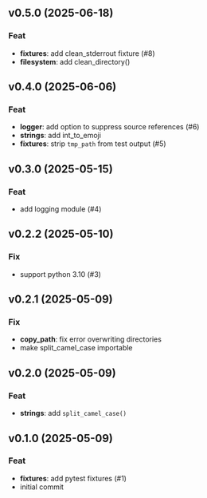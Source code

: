## v0.5.0 (2025-06-18)

### Feat

- **fixtures**: add clean_stderrout fixture (#8)
- **filesystem**: add clean_directory()

## v0.4.0 (2025-06-06)

### Feat

- **logger**: add option to suppress source references (#6)
- **strings**: add int_to_emoji
- **fixtures**: strip `tmp_path` from test output (#5)

## v0.3.0 (2025-05-15)

### Feat

- add logging module (#4)

## v0.2.2 (2025-05-10)

### Fix

- support python 3.10 (#3)

## v0.2.1 (2025-05-09)

### Fix

- **copy_path**: fix error overwriting directories
- make split_camel_case importable

## v0.2.0 (2025-05-09)

### Feat

- **strings**: add `split_camel_case()`

## v0.1.0 (2025-05-09)

### Feat

- **fixtures**: add pytest fixtures (#1)
- initial commit
